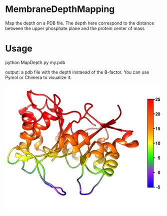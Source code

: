 # MembraneDepthMapping
Map the depth on a PDB file. The depth here correspond to the distance between the upper phosphate plane and the protein center of mass



# Usage
python MapDepth.py my.pdb
 
output: a pdb file with the depth instaead of the B-factor. You can use Pymol or Chimera to visualize it:

![](picture/example.png "logo" )
